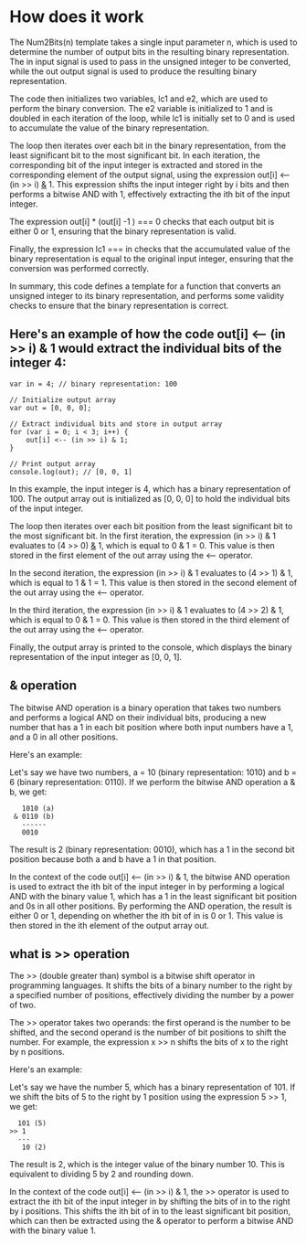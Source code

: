 # How does it work

The Num2Bits(n) template takes a single input parameter n, which is used to determine the number of output bits in the resulting binary representation. The in input signal is used to pass in the unsigned integer to be converted, while the out output signal is used to produce the resulting binary representation.

The code then initializes two variables, lc1 and e2, which are used to perform the binary conversion. The e2 variable is initialized to 1 and is doubled in each iteration of the loop, while lc1 is initially set to 0 and is used to accumulate the value of the binary representation.

The loop then iterates over each bit in the binary representation, from the least significant bit to the most significant bit. In each iteration, the corresponding bit of the input integer is extracted and stored in the corresponding element of the output signal, using the expression out[i] <-- (in >> i) [&](#-&-operation) 1. This expression shifts the input integer right by i bits and then performs a bitwise AND with 1, effectively extracting the ith bit of the input integer.

The expression out[i] * (out[i] -1 ) === 0 checks that each output bit is either 0 or 1, ensuring that the binary representation is valid.

Finally, the expression lc1 === in checks that the accumulated value of the binary representation is equal to the original input integer, ensuring that the conversion was performed correctly.

In summary, this code defines a template for a function that converts an unsigned integer to its binary representation, and performs some validity checks to ensure that the binary representation is correct.


## Here's an example of how the code out[i] <-- (in >> i) & 1 would extract the individual bits of the integer 4:
```
var in = 4; // binary representation: 100

// Initialize output array
var out = [0, 0, 0];

// Extract individual bits and store in output array
for (var i = 0; i < 3; i++) {
    out[i] <-- (in >> i) & 1;
}

// Print output array
console.log(out); // [0, 0, 1]
```
In this example, the input integer is 4, which has a binary representation of 100. The output array out is initialized as [0, 0, 0] to hold the individual bits of the input integer.

The loop then iterates over each bit position from the least significant bit to the most significant bit. In the first iteration, the expression (in >> i) & 1 evaluates to (4 >> 0) [&](#-&-operation) 1, which is equal to 0 & 1 = 0. This value is then stored in the first element of the out array using the <-- operator.

In the second iteration, the expression (in >> i) & 1 evaluates to (4 >> 1) & 1, which is equal to 1 & 1 = 1. This value is then stored in the second element of the out array using the <-- operator.

In the third iteration, the expression (in >> i) & 1 evaluates to (4 >> 2) & 1, which is equal to 0 & 1 = 0. This value is then stored in the third element of the out array using the <-- operator.

Finally, the output array is printed to the console, which displays the binary representation of the input integer as [0, 0, 1].


## & operation

The bitwise AND operation is a binary operation that takes two numbers and performs a logical AND on their individual bits, producing a new number that has a 1 in each bit position where both input numbers have a 1, and a 0 in all other positions.

Here's an example:

Let's say we have two numbers, a = 10 (binary representation: 1010) and b = 6 (binary representation: 0110). If we perform the bitwise AND operation a & b, we get:

```
   1010 (a)
 & 0110 (b)
   ------
   0010
```
The result is 2 (binary representation: 0010), which has a 1 in the second bit position because both a and b have a 1 in that position.

In the context of the code out[i] <-- (in >> i) & 1, the bitwise AND operation is used to extract the ith bit of the input integer in by performing a logical AND with the binary value 1, which has a 1 in the least significant bit position and 0s in all other positions. By performing the AND operation, the result is either 0 or 1, depending on whether the ith bit of in is 0 or 1. This value is then stored in the ith element of the output array out.

## what is >> operation

The >> (double greater than) symbol is a bitwise shift operator in programming languages. It shifts the bits of a binary number to the right by a specified number of positions, effectively dividing the number by a power of two.

The >> operator takes two operands: the first operand is the number to be shifted, and the second operand is the number of bit positions to shift the number. For example, the expression x >> n shifts the bits of x to the right by n positions.

Here's an example:

Let's say we have the number 5, which has a binary representation of 101. If we shift the bits of 5 to the right by 1 position using the expression 5 >> 1, we get:

```
  101 (5)
>> 1
  ---
   10 (2)
```

The result is 2, which is the integer value of the binary number 10. This is equivalent to dividing 5 by 2 and rounding down.

In the context of the code out[i] <-- (in >> i) & 1, the >> operator is used to extract the ith bit of the input integer in by shifting the bits of in to the right by i positions. This shifts the ith bit of in to the least significant bit position, which can then be extracted using the & operator to perform a bitwise AND with the binary value 1.
